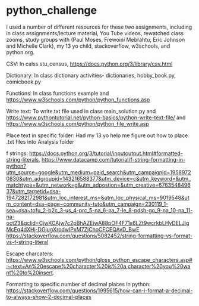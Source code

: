 # python_challenge
I used a number of different resources for these two assignments, including in class assignments/lecture material, You Tube videos, rewatched class zooms, study groups with (Paul Moses, Frewoini Mebrahtu, Eric Johnson and Michelle Clark), my 13 yo child, stackoverflow, w3schools, and python.org.

CSV: In calss stu_census, https://docs.python.org/3/library/csv.html 

Dictionary: In class dictionary activities- dictionaries, hobby_book.py, comicbook.py

Functions: In class functions example and https://www.w3schools.com/python/python_functions.asp

Write text: To write.txt file used in class main_solution.py and https://www.pythontutorial.net/python-basics/python-write-text-file/ and https://www.w3schools.com/python/python_file_write.asp

Place text in specific folder: Had my 13 yo help me figure out how to place .txt files into Analysis folder

f strings: https://docs.python.org/3/tutorial/inputoutput.html#formatted-string-literals, https://www.datacamp.com/tutorial/f-string-formatting-in-python?utm_source=google&utm_medium=paid_search&utm_campaignid=19589720830&utm_adgroupid=143216588377&utm_device=c&utm_keyword=&utm_matchtype=&utm_network=g&utm_adpostion=&utm_creative=676354849637&utm_targetid=dsa-1947282172981&utm_loc_interest_ms=&utm_loc_physical_ms=9019548&utm_content=dsa~page~community-tuto&utm_campaign=230119_1-sea~dsa~tofu_2-b2c_3-us_4-prc_5-na_6-na_7-le_8-pdsh-go_9-na_10-na_11-na-oct23&gclid=CjwKCAjw7c2pBhAZEiwA88pOF4F71s6LZt9wcrkbLHyDELJigMcEq4dXHj-DGjugXrodwIPxM7ZjChoCFCEQAvD_BwE
https://stackoverflow.com/questions/5082452/string-formatting-vs-format-vs-f-string-literal

Escape charcaters: https://www.w3schools.com/python/gloss_python_escape_characters.asp#:~:text=An%20escape%20character%20is%20a,character%20you%20want%20to%20insert.

Formatting to specific number of decimal places in python: https://stackoverflow.com/questions/1995615/how-can-i-format-a-decimal-to-always-show-2-decimal-places

